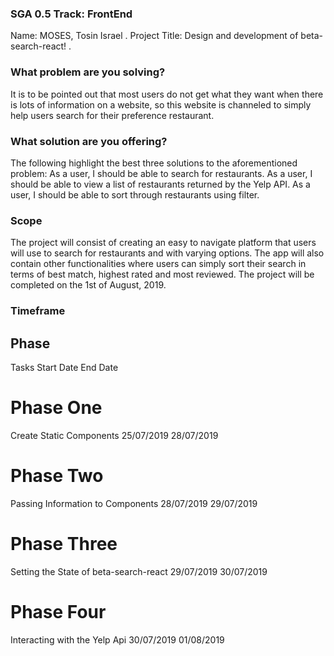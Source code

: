 ### SGA 0.5 Track:  FrontEnd
Name: MOSES, Tosin Israel .
Project Title: Design and development of beta-search-react! . 

### What problem are you solving?
It is to be pointed out that most users do not get what they want when there is lots of information on a website, so this website is channeled to simply help users search for their preference restaurant.


###  What solution are you offering?
The following highlight the best three solutions to the aforementioned problem:
As a user, I should be able to search for restaurants.
As a user, I should be able to view a list of restaurants returned by the Yelp API.
As a user, I should be able to sort through restaurants using filter.

###  Scope
The project will consist of creating an easy to navigate platform that users will use to search for restaurants and with varying options. The app will also contain other functionalities where users can simply sort their search in terms of best match, highest rated and most reviewed. The project will be completed on the 1st of August, 2019. 

###   Timeframe
##  Phase
Tasks
Start Date
End Date
# Phase One
Create Static Components
25/07/2019
28/07/2019
# Phase Two
Passing Information to Components
28/07/2019
29/07/2019
# Phase Three
Setting the State of beta-search-react
29/07/2019
30/07/2019
# Phase Four
Interacting with the Yelp Api
30/07/2019
01/08/2019